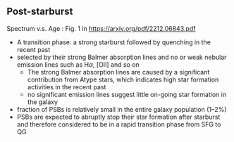 ## Post-starburst

Spectrum v.s. Age : Fig. 1 in https://arxiv.org/pdf/2212.06843.pdf

- A transition phase: a strong starburst followed by quenching in the recent past
- selected by their strong Balmer absorption lines and no or weak nebular emission lines such as H$\alpha$,  \[OII\]  and so on
	- The strong Balmer absorption lines are caused by a significant contribution from Atype stars, which indicates high star formation activities in the recent past 
	- no significant emission lines suggest little on-going star formation in the galaxy
- fraction of PSBs is relatively small in the entire galaxy population (1–2%)
- PSBs are expected to abruptly stop their star formation after starburst and therefore considered to be in a rapid transition phase from SFG to QG

